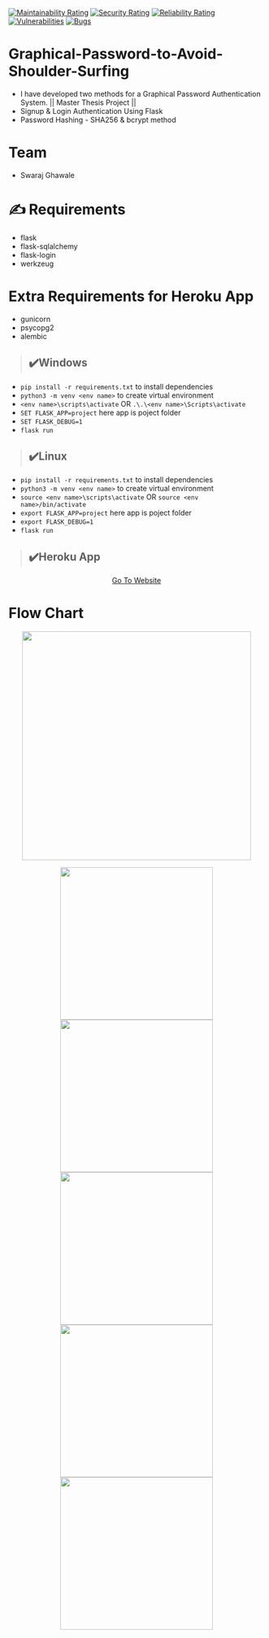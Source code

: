 [![Maintainability Rating](https://sonarcloud.io/api/project_badges/measure?project=akhileshkoti_Graphical-Password-to-Avoid-Shoulder-Surfing&metric=sqale_rating)](https://sonarcloud.io/dashboard?id=akhileshkoti_Graphical-Password-to-Avoid-Shoulder-Surfing)
[![Security Rating](https://sonarcloud.io/api/project_badges/measure?project=akhileshkoti_Graphical-Password-to-Avoid-Shoulder-Surfing&metric=security_rating)](https://sonarcloud.io/dashboard?id=akhileshkoti_Graphical-Password-to-Avoid-Shoulder-Surfing)
[![Reliability Rating](https://sonarcloud.io/api/project_badges/measure?project=akhileshkoti_Graphical-Password-to-Avoid-Shoulder-Surfing&metric=reliability_rating)](https://sonarcloud.io/dashboard?id=akhileshkoti_Graphical-Password-to-Avoid-Shoulder-Surfing)
[![Vulnerabilities](https://sonarcloud.io/api/project_badges/measure?project=akhileshkoti_Graphical-Password-to-Avoid-Shoulder-Surfing&metric=vulnerabilities)](https://sonarcloud.io/dashboard?id=akhileshkoti_Graphical-Password-to-Avoid-Shoulder-Surfing)
[![Bugs](https://sonarcloud.io/api/project_badges/measure?project=akhileshkoti_Graphical-Password-to-Avoid-Shoulder-Surfing&metric=bugs)](https://sonarcloud.io/dashboard?id=akhileshkoti_Graphical-Password-to-Avoid-Shoulder-Surfing)
# Graphical-Password-to-Avoid-Shoulder-Surfing
* I have developed two methods for a Graphical Password Authentication System. || Master Thesis Project  ||
* Signup &amp; Login Authentication Using Flask
* Password Hashing - SHA256 & bcrypt method

# Team
- Swaraj Ghawale

# :writing_hand: Requirements
- flask
- flask-sqlalchemy
- flask-login
- werkzeug
# Extra Requirements for Heroku App 
- gunicorn
- psycopg2
- alembic

> ## :heavy_check_mark:Windows
*  ```pip install -r requirements.txt``` to install dependencies
* ```python3 -m venv <env name>``` to create virtual environment
* ```<env name>\scripts\activate``` OR ```.\.\<env name>\Scripts\activate```
* ```SET FLASK_APP=project``` here app is poject folder
* ```SET FLASK_DEBUG=1```
* ```flask run```

> ## :heavy_check_mark:Linux
* ```pip install -r requirements.txt``` to install dependencies
* ```python3 -m venv <env name>``` to create virtual environment
* ```source <env name>\scripts\activate``` OR ```source <env name>/bin/activate ```
* ```export FLASK_APP=project``` here app is poject folder
* ```export FLASK_DEBUG=1```
* ```flask run```


> ## :heavy_check_mark:Heroku App
<p align="center">
  <a href="https://graphical-password-cs-intern.herokuapp.com/">Go To Website </a>
 
</p>

# Flow Chart
<p align="center">
  <img widht ="450" height="450" src="https://user-images.githubusercontent.com/55943851/91001951-d6f96d00-e5ea-11ea-8148-f9cfc67f85b4.png">
</p>


<p align="center">
  <img widht ="300" height="300" src="![Screenshot 2023-11-23 213801](https://github.com/SwarajGhawale/Graphical-Password-User-Authentication-System/assets/64300829/d2363186-66b8-4710-bc37-b4d6d60986bf)
">
  <img widht ="300" height="300" src="https://user-images.githubusercontent.com/55943851/90972381-2d58a400-e536-11ea-973a-3dd2a506c4cc.png">
   <img widht ="300" height="300" src="https://user-images.githubusercontent.com/55943851/90972403-55e09e00-e536-11ea-8e5b-ade97e96fb6f.png">
  <img widht ="300" height="300" src="https://user-images.githubusercontent.com/55943851/90972338-dfdc3700-e535-11ea-9c30-6a9cdbf31516.png">
   <img widht ="300" height="300" src="https://user-images.githubusercontent.com/55943851/90972452-c2f43380-e536-11ea-9add-9ad31b9d9ac4.png">
</p>
